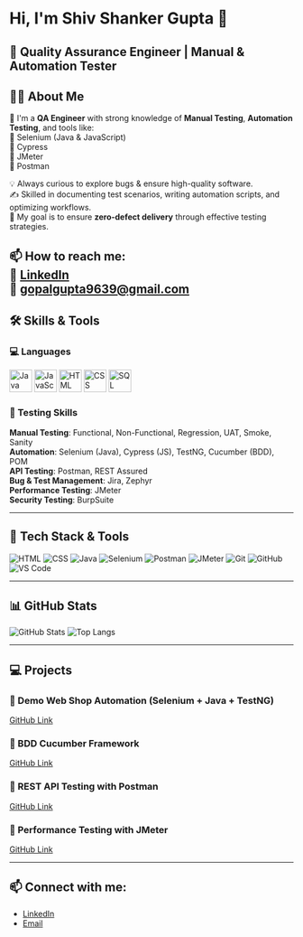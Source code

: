 # Hi, I'm Shiv Shanker Gupta 👋
## 🧪 **Quality Assurance Engineer | Manual & Automation Tester**

## 👩‍💻 About Me

💼 I'm a **QA Engineer** with strong knowledge of **Manual Testing**, **Automation Testing**, and tools like:  
🔹 Selenium (Java & JavaScript)  
🔹 Cypress  
🔹 JMeter  
🔹 Postman  

💡 Always curious to explore bugs & ensure high-quality software.  
✍️ Skilled in documenting test scenarios, writing automation scripts, and optimizing workflows.  
🎯 My goal is to ensure **zero-defect delivery** through effective testing strategies.

📫 How to reach me:  
🔗 [LinkedIn](www.linkedin.com/in/shivshankergupta)  
📧 gopalgupta9639@gmail.com
---
## 🛠️ Skills & Tools

### 💻 Languages

<p align="left">
  <img src="https://cdn.jsdelivr.net/gh/devicons/devicon/icons/java/java-original.svg" alt="Java" width="40" height="40"/>
  <img src="https://cdn.jsdelivr.net/gh/devicons/devicon/icons/javascript/javascript-original.svg" alt="JavaScript" width="40" height="40"/>
  <img src="https://cdn.jsdelivr.net/gh/devicons/devicon/icons/html5/html5-original.svg" alt="HTML" width="40" height="40"/>
  <img src="https://cdn.jsdelivr.net/gh/devicons/devicon/icons/css3/css3-original.svg" alt="CSS" width="40" height="40"/>
  <img src="https://cdn.jsdelivr.net/gh/devicons/devicon/icons/mysql/mysql-original.svg" alt="SQL" width="40" height="40"/>
</p>

### 🧪 Testing Skills  
**Manual Testing**: Functional, Non-Functional, Regression, UAT, Smoke, Sanity  
**Automation**: Selenium (Java), Cypress (JS), TestNG, Cucumber (BDD), POM  
**API Testing**: Postman, REST Assured  
**Bug & Test Management**: Jira, Zephyr  
**Performance Testing**: JMeter  
**Security Testing**: BurpSuite

---
## 🔧 Tech Stack & Tools
![HTML](https://img.shields.io/badge/-HTML5-E34F26?logo=html5&logoColor=white)
![CSS](https://img.shields.io/badge/-CSS3-1572B6?logo=css3)
![Java](https://img.shields.io/badge/-Java-007396?logo=java)
![Selenium](https://img.shields.io/badge/-Selenium-43B02A?logo=selenium)
![Postman](https://img.shields.io/badge/-Postman-FF6C37?logo=postman)
![JMeter](https://img.shields.io/badge/-JMeter-D22128?logo=apachejmeter)
![Git](https://img.shields.io/badge/-Git-F05032?logo=git)
![GitHub](https://img.shields.io/badge/-GitHub-181717?logo=github)
![VS Code](https://img.shields.io/badge/-VSCode-007ACC?logo=visual-studio-code)

---
## 📊 GitHub Stats
![GitHub Stats](https://github-readme-stats.vercel.app/api?username=shivshankergupta&show_icons=true&theme=radical)
![Top Langs](https://github-readme-stats.vercel.app/api/top-langs/?username=shivshankergupta&layout=compact&theme=radical)

---
## 💻 Projects

### 🔹 Demo Web Shop Automation (Selenium + Java + TestNG)
[GitHub Link]()

### 🔹 BDD Cucumber Framework
[GitHub Link]()

### 🔹 REST API Testing with Postman
[GitHub Link]()

### 🔹 Performance Testing with JMeter
[GitHub Link]()

---

## 📫 Connect with me:
- [LinkedIn](www.linkedin.com/in/shivshankergupta)
- [Email](gopalgupta9639@gmail.com)
